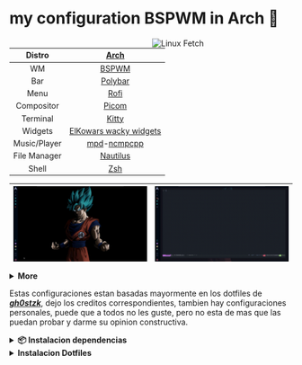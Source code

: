 # my configuration BSPWM in Arch 󰣇


<img src="https://i.redd.it/f5vu2auetgxz.png" alt="Linux Fetch" align="right" width="250">

|    Distro    |                                               [Arch](https://archlinux.org/)                                                |
| :----------: | :-------------------------------------------------------------------------------------------------------------------------: |
|      WM      |                                        [BSPWM](https://github.com/baskerville/bspwm)                                        |
|     Bar      |                                        [Polybar](https://github.com/polybar/polybar)                                        |
|     Menu     |                                         [Rofi](https://github.com/davatorium/rofi)                                          |
|  Compositor  |                               [Picom](https://archlinux.org/packages/community/x86_64/picom/)                               |
|   Terminal   |                               [Kitty](https://archlinux.org/packages/community/x86_64/kitty/)                               |
|   Widgets    |                                  [ElKowars wacky widgets ](https://github.com/elkowar/eww)                                  |
| Music/Player | [mpd](https://archlinux.org/packages/extra/x86_64/mpd/)-[ncmpcpp](https://archlinux.org/packages/community/x86_64/ncmpcpp/) |
| File Manager |                              [Nautilus](https://archlinux.org/packages/extra/x86_64/nautilus/)                              |
|    Shell     |                                   [Zsh](https://archlinux.org/packages/extra/x86_64/zsh/)                                   ||

| <img src="misc/readme/primer-parte.gif" alt="video 1" align="center" width="450px"> | <img src="misc/readme/segunda-parte.gif" alt="video 2" align="center" width="450px"> |
| ----------------------------------------------------------------------------------- | ------------------------------------------------------------------------------------ |

<details>
<summary><b>More</b></summary>

| <img src="misc/readme/calendar.png" alt="calendar" align="center" width="150px"> | <img src="misc/readme/rofi.png" alt="Rofi" align="center" width="150px"> | <img src="misc/readme/dashboard.png" alt="Dashboard" align="center" width="150px"> |
| -------------------------------------------------------------------------------- | ------------------------------------------------------------------------ | ---------------------------------------------------------------------------------- |

</details>

Estas configuraciones estan basadas mayormente en los dotfiles de ***[gh0stzk](https://github.com/gh0stzk/dotfiles)***, dejo los creditos correspondientes, tambien hay configuraciones personales, puede que a todos no les guste, pero no esta de mas que las puedan probar y darme su opinion constructiva.



<details><summary><b>📦 Instalacion dependencias</b></summary>

Lo primero que debemos hacer es instalar todas las dependencias que necesitaremos para que la configuracion funcione correctamente y sin errores.

```bash
sudo pacman -S pacman-contrib polybar brightnessctl dunst rofi   lsd \
			  jq polkit-gnome git playerctl mpd ncmpcpp geany ranger mpc picom \
			  feh ueberzug maim pamixer libwebp webp-pixbuf-loader xorg-xprop \ xorg-xkill physlock papirus-icon-theme \
			  ttf-jetbrains-mono ttf-jetbrains-mono-nerd ttf-terminus-nerd ttf-inconsolata ttf-joypixels nautilus --noconfirm

yay -S eww --noconfirm
```

Habilitamos servicios:

```bash
sudo systemctl enable mpd.service
sudo systemctl start mpd.service
```
</details>

<details><summary><b>Instalacion Dotfiles</b></summary>

Posteriormente a esto lo que tendremos que hacer un git clone para descargar el repositorio y tenerlo localmente, aconsejo clonarlo en la carpeta **`/tmp`**, los comandos son los siguientes:

```bash
cd /tmp
git clone https://github.com/hacklexander/dotfiles-bspwm.git
cd dotfiles-bspwm/
```

Una vez tengamos el repositorio de manera local, lo que tenemos que hacer es copear las carpetas del directorio **`config`**, los comandos son lo siguientes:

```bash
cp -r config/* ~/.config
```

Ahora haremos lo mismo con el direcorio **`fonts/`**:

```bash
cp -r fonts/* ~/.fonts
```
----
</details>